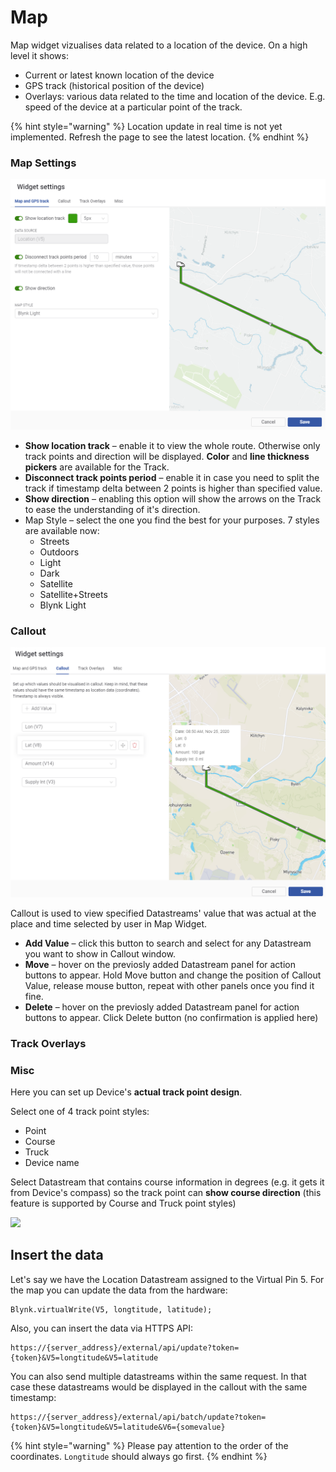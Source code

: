 # Map

Map widget vizualises data related to a location of the device. On a high level it shows: 

* Current or latest known location of the device 
* GPS track \(historical position of the device\)
* Overlays: various data related to the time and location of the device. E.g. speed of the device at a particular point of the track.

{% hint style="warning" %}
Location update in real time is not yet implemented. Refresh the page to see the latest location.
{% endhint %}

### Map Settings

![](../../../.gitbook/assets/map-track.png)

* **Show location track** – enable it to view the whole route. Otherwise only track points and direction will be displayed. **Color** and **line thickness pickers** are available for the Track.
* **Disconnect track points period** – enable it in case you need to split the track if timestamp delta between 2 points is higher than specified value.
* **Show direction** – enabling this option will show the arrows on the Track to ease the understanding of it's direction.
* Map Style – select the one you find the best for your purposes. 7 styles are available now:
  * Streets
  * Outdoors
  * Light
  * Dark
  * Satellite
  * Satellite+Streets
  * Blynk Light

### Callout

![](../../../.gitbook/assets/callout.png)

Callout is used to view specified Datastreams' value that was actual at the place and time selected by user in Map Widget.

* **Add Value** – click this button to search and select for any Datastream you want to show in Callout window.
* **Move** – hover on the previosly added Datastream panel for action buttons to appear. Hold Move button and change the position of Callout Value, release mouse button, repeat with other panels once you find it fine.
* **Delete** – hover on the previosly added Datastream panel for action buttons to appear. Click Delete button \(no confirmation is applied here\)

### Track Overlays

### Misc

Here you can set up Device's **actual track point design**.

Select one of 4 track point styles:

* Point
* Course
* Truck
* Device name

Select Datastream that contains course information in degrees \(e.g. it gets it from Device's compass\) so the track point can **show course direction** \(this feature is supported by Course and Truck point styles\)

![](../../../.gitbook/assets/captured-2021-03-26t164032.061%20%281%29.gif)

## Insert the data

Let's say we have the Location Datastream assigned to the Virtual Pin 5. For the map you can update the data from the hardware:

```text
Blynk.virtualWrite(V5, longtitude, latitude);
```

Also, you can insert the data via HTTPS API:

```text
https://{server_address}/external/api/update?token={token}&V5=longtitude&V5=latitude
```

You can also send multiple datastreams within the same request. In that case these datastreams would be displayed in the callout with the same timestamp:

```text
https://{server_address}/external/api/batch/update?token={token}&V5=longtitude&V5=latitude&V6={somevalue}
```

{% hint style="warning" %}
Please pay attention to the order of the coordinates. `Longtitude` should always go first.
{% endhint %}

